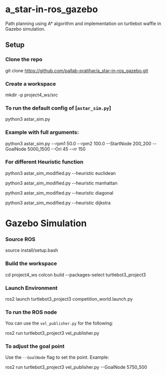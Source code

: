 ﻿# a_star-in-ros_gazebo
Path planning using A* algorithm and implementation on turtlebot waffle in Gazebo simulation.
## Setup

### Clone the repo
git clone https://github.com/pallab-pratihar/a_star-in-ros_gazebo.git
### Create a workspace
mkdir -p project4_ws/src
### To run the default config of [`astar_sim.py`]
python3 astar_sim.py
### Example with full arguments:

python3 astar_sim.py --rpm1 50.0 --rpm2 100.0 --StartNode 200_200 --GoalNode 5000_1500 --Ori 45 --rr 150
### For different Heuristic function
python3 astar_sim_modified.py --heuristic euclidean

python3 astar_sim_modified.py --heuristic manhattan

python3 astar_sim_modified.py --heuristic diagonal

python3 astar_sim_modified.py --heuristic dijkstra


# Gazebo Simulation
### Source ROS
source install/setup.bash
### Build the workspace
cd project4_ws
colcon build --packages-select turtlebot3_project3
### Launch Environment
ros2 launch turtlebot3_project3 competition_world.launch.py
### To run the ROS node

You can use the `vel_publisher.py` for the following:

ros2 run turtlebot3_project3 vel_publisher.py
### To adjust the goal point

Use the `--GoalNode` flag to set the point. Example:

ros2 run turtlebot3_project3 vel_publisher.py --GoalNode 5750_500
